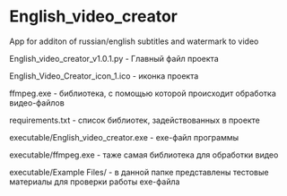 # English_video_creator
App for additon of russian/english subtitles and watermark to video

English_video_creator_v1.0.1.py - Главный файл проекта

English_Video_Creator_icon_1.ico - иконка проекта

ffmpeg.exe - библиотека, с помощью которой происходит обработка видео-файлов

requirements.txt - список библиотек, задействованных в проекте

executable/English_video_creator.exe - exe-файл программы

executable/ffmpeg.exe - таже самая библиотека для обработки видео

executable/Example Files/ - в данной папке представлены тестовые материалы для проверки работы exe-файла 


